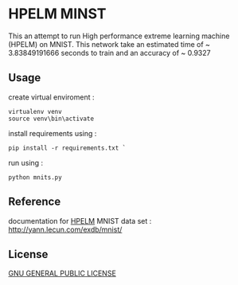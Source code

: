 # HPELM MINST
This an attempt to run High performance extreme learning machine (HPELM) on MNIST.
This network take an estimated time of ~ 3.83849191666 seconds to train and an accuracy of ~ 0.9327 

## Usage
create virtual enviroment : 
```shell
virtualenv venv 
source venv\bin\activate
```

install requirements using :
```shell
pip install -r requirements.txt `
```
run using : 
```shell
python mnits.py
``` 

## Reference
documentation for [HPELM](http://hpelm.readthedocs.io/en/latest/index.html)
MNIST data set : http://yann.lecun.com/exdb/mnist/

## License  
[GNU GENERAL PUBLIC LICENSE](https://github.com/ayox/hpelm_mnist/blob/master/LICENSE)
